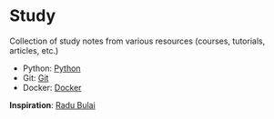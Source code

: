 # Study
Collection of study notes from various resources (courses, tutorials, articles, etc.)

- Python: [Python](python/study_python.md)
- Git: [Git](git/Git_study.md)
- Docker: [Docker](docker/Study_Docker.md)

**Inspiration**: [Radu Bulai](https://github.com/radualexandrub/Study)
